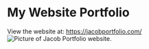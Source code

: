 # My Website Portfolio
View the website at: <a href="https://jacobportfolio.com/">https://jacobportfolio.com/</a>
<image src="https://github.com/transformerjnm/Portfolio/blob/master/primaryImageOfPage.png" alt="Picture of Jacob Portfolio website." />
